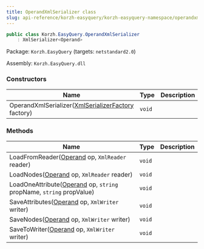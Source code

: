 ```yaml
---
title: OperandXmlSerializer class
slug: api-reference/korzh-easyquery/korzh-easyquery-namespace/operandxmlserializer-class
---
```

```csharp
public class Korzh.EasyQuery.OperandXmlSerializer
    : XmlSerializer<Operand>

```
Package: `Korzh.EasyQuery` (targets: `netstandard2.0`)

Assembly: `Korzh.EasyQuery.dll`

### Constructors

| Name | Type | Description | 
| --- | --- | --- | 
| OperandXmlSerializer([XmlSerializerFactory](/api-reference/korzh-easyquery/korzh-easyquery-namespace/xmlserializerfactory-class) factory) | `void` |  | 


### Methods

| Name | Type | Description | 
| --- | --- | --- | 
| LoadFromReader([Operand](/api-reference/korzh-easyquery/korzh-easyquery-namespace/operand-class) op, `XmlReader` reader) | `void` |  | 
| LoadNodes([Operand](/api-reference/korzh-easyquery/korzh-easyquery-namespace/operand-class) op, `XmlReader` reader) | `void` |  | 
| LoadOneAttribute([Operand](/api-reference/korzh-easyquery/korzh-easyquery-namespace/operand-class) op, `string` propName, `string` propValue) | `void` |  | 
| SaveAttributes([Operand](/api-reference/korzh-easyquery/korzh-easyquery-namespace/operand-class) op, `XmlWriter` writer) | `void` |  | 
| SaveNodes([Operand](/api-reference/korzh-easyquery/korzh-easyquery-namespace/operand-class) op, `XmlWriter` writer) | `void` |  | 
| SaveToWriter([Operand](/api-reference/korzh-easyquery/korzh-easyquery-namespace/operand-class) op, `XmlWriter` writer) | `void` |  |